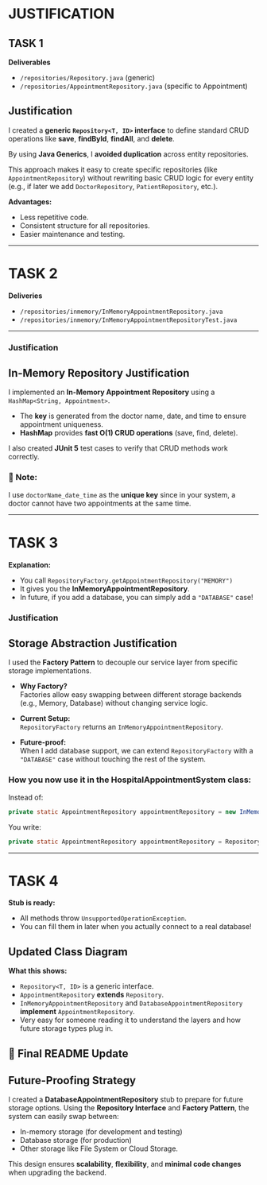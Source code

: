 # JUSTIFICATION

## TASK 1 

**Deliverables**
- `/repositories/Repository.java` (generic)
- `/repositories/AppointmentRepository.java` (specific to Appointment)

## Justification
I created a **generic `Repository<T, ID>` interface** to define standard CRUD operations like **save**, **findById**, **findAll**, and **delete**.

By using **Java Generics**, I **avoided duplication** across entity repositories.

This approach makes it easy to create specific repositories (like `AppointmentRepository`) without rewriting basic CRUD logic for every entity (e.g., if later we add `DoctorRepository`, `PatientRepository`, etc.).
 
**Advantages:**
- Less repetitive code.
- Consistent structure for all repositories.
- Easier maintenance and testing.

---

# TASK 2

**Deliveries**
- `/repositories/inmemory/InMemoryAppointmentRepository.java`
- `/repositories/inmemory/InMemoryAppointmentRepositoryTest.java`
---

### Justification

## In-Memory Repository Justification
I implemented an **In-Memory Appointment Repository** using a `HashMap<String, Appointment>`.

 - The **key** is generated from the doctor name, date, and time to ensure appointment uniqueness.
 - **HashMap** provides **fast O(1) CRUD operations** (save, find, delete).
 
I also created **JUnit 5** test cases to verify that CRUD methods work correctly.

### 📄 Note:  
I use `doctorName_date_time` as the **unique key** since in your system, a doctor cannot have two appointments at the same time.


---

# TASK 3


**Explanation:**  
- You call `RepositoryFactory.getAppointmentRepository("MEMORY")`
- It gives you the **InMemoryAppointmentRepository**.
- In future, if you add a database, you can simply add a `"DATABASE"` case!


### Justification

## Storage Abstraction Justification
I used the **Factory Pattern** to decouple our service layer from specific storage implementations.

- **Why Factory?**  
Factories allow easy swapping between different storage backends (e.g., Memory, Database) without changing service logic.

- **Current Setup:**  
  `RepositoryFactory` returns an `InMemoryAppointmentRepository`.
  
- **Future-proof:**  
When I add database support, we can extend `RepositoryFactory` with a `"DATABASE"` case without touching the rest of the system.



### How you now use it in the **HospitalAppointmentSystem** class:

Instead of:
```java
private static AppointmentRepository appointmentRepository = new InMemoryAppointmentRepository();
```
You write:
```java
private static AppointmentRepository appointmentRepository = RepositoryFactory.getAppointmentRepository("MEMORY");
```
---

# TASK 4


**Stub is ready:**  
- All methods throw `UnsupportedOperationException`.
- You can fill them in later when you actually connect to a real database!


## Updated Class Diagram 

**What this shows:**
- `Repository<T, ID>` is a generic interface.
- `AppointmentRepository` **extends** `Repository`.
- `InMemoryAppointmentRepository` and `DatabaseAppointmentRepository` **implement** `AppointmentRepository`.
- Very easy for someone reading it to understand the layers and how future storage types plug in.


## 📌 Final README Update

## Future-Proofing Strategy

I created a **DatabaseAppointmentRepository** stub to prepare for future storage options.
Using the **Repository Interface** and **Factory Pattern**, the system can easily swap between:
- In-memory storage (for development and testing)
- Database storage (for production)
- Other storage like File System or Cloud Storage.

This design ensures **scalability**, **flexibility**, and **minimal code changes** when upgrading the backend.
